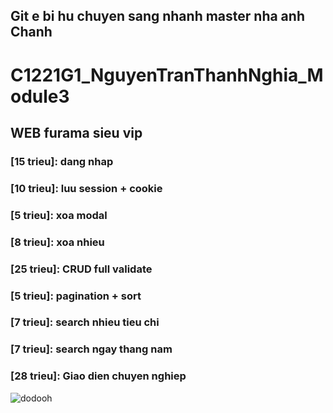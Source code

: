 ## Git e bi hu chuyen sang nhanh master nha anh Chanh

# C1221G1_NguyenTranThanhNghia_Module3

## WEB furama sieu vip
### [15 trieu]: dang nhap
### [10 trieu]: luu session + cookie
### [5 trieu]: xoa modal
### [8 trieu]: xoa nhieu
### [25 trieu]: CRUD full validate
### [5 trieu]: pagination + sort
### [7 trieu]: search nhieu tieu chi
### [7 trieu]: search ngay thang nam
### [28 trieu]: Giao dien chuyen nghiep

<p align="left"> <img src="https://komarev.com/ghpvc/?username=dodooh&label=Profile%20views&color=0e75b6&style=flat" alt="dodooh" /> </p>
